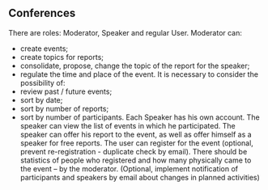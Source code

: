## Conferences

There are roles: Moderator, Speaker and regular User.
Moderator can:
- create events;
- create topics for reports;
- consolidate, propose, change the topic of the report for the speaker;
- regulate the time and place of the event.
  It is necessary to consider the possibility of:
- review past / future events;
- sort by date;
- sort by number of reports;
- sort by number of participants.
  Each Speaker has his own account. The speaker can view the list of events in which he participated. The speaker can offer his report to the event, as well as offer himself as a speaker for free reports.
  The user can register for the event (optional, prevent re-registration - duplicate check by email). There should be statistics of people who registered and how many physically came to the event – by the moderator.
  (Optional, implement notification of participants and speakers by email about changes in planned activities)